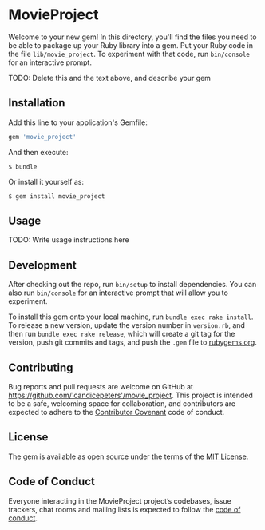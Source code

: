 # MovieProject

Welcome to your new gem! In this directory, you'll find the files you need to be able to package up your Ruby library into a gem. Put your Ruby code in the file `lib/movie_project`. To experiment with that code, run `bin/console` for an interactive prompt.

TODO: Delete this and the text above, and describe your gem

## Installation

Add this line to your application's Gemfile:

```ruby
gem 'movie_project'
```

And then execute:

    $ bundle

Or install it yourself as:

    $ gem install movie_project

## Usage

TODO: Write usage instructions here

## Development

After checking out the repo, run `bin/setup` to install dependencies. You can also run `bin/console` for an interactive prompt that will allow you to experiment.

To install this gem onto your local machine, run `bundle exec rake install`. To release a new version, update the version number in `version.rb`, and then run `bundle exec rake release`, which will create a git tag for the version, push git commits and tags, and push the `.gem` file to [rubygems.org](https://rubygems.org).

## Contributing

Bug reports and pull requests are welcome on GitHub at https://github.com/'candicepeters'/movie_project. This project is intended to be a safe, welcoming space for collaboration, and contributors are expected to adhere to the [Contributor Covenant](http://contributor-covenant.org) code of conduct.

## License

The gem is available as open source under the terms of the [MIT License](https://opensource.org/licenses/MIT).

## Code of Conduct

Everyone interacting in the MovieProject project’s codebases, issue trackers, chat rooms and mailing lists is expected to follow the [code of conduct](https://github.com/'candicepeters'/movie_project/blob/master/CODE_OF_CONDUCT.md).
